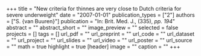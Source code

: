 +++
title = "New criteria for thinnes are very close to Dutch criteria for severe underweight"
date = "2007-01-01"
publication_types = ["2"]
authors = ["S. {van Buuren}"]
publication = "In: Brit. Med. J., (335), _pp. 194_"
abstract = ""
abstract_short = ""
image_preview = ""
selected = false
projects = []
tags = []
url_pdf = ""
url_preprint = ""
url_code = ""
url_dataset = ""
url_project = ""
url_slides = ""
url_video = ""
url_poster = ""
url_source = ""
math = true
highlight = true
[header]
image = ""
caption = ""
+++
